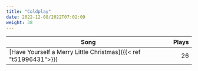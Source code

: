 ```yaml
---
title: "Coldplay"
date: 2022-12-08/2022T07:02:09
weight: 38
---
```




 Song | Plays 
----- | -----:
[Have Yourself a Merry Little Christmas]({{< ref "t51996431">}}) | 26
